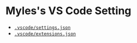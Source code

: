 # Myles's VS Code Setting

- [`.vscode/settings.json`](./.vscode/settings.json)
- [`.vscode/extensions.json`](./.vscode/extensions.json)
